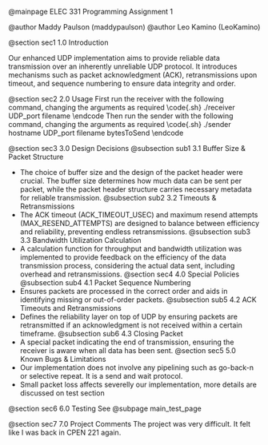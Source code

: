 @mainpage ELEC 331 Programming Assignment 1

@author Maddy Paulson (maddypaulson) @author Leo Kamino (LeoKamino)

@section sec1 1.0 Introduction

Our enhanced UDP implementation aims to provide reliable data transmission over an inherently unreliable UDP protocol. It introduces mechanisms such as packet acknowledgment (ACK), retransmissions upon timeout, and sequence numbering to ensure data integrity and order.

@section sec2 2.0 Usage 
First run the receiver with the following command, changing the arguments as required 
\code{.sh} 
./receiver UDP_port filename 
\endcode 
Then run the sender with the following command, changing the arguments as required 
\code{.sh} 
./sender hostname UDP_port filename bytesToSend 
\endcode

@section sec3 3.0 Design Decisions 
@subsection sub1 3.1 Buffer Size & Packet Structure
- The choice of buffer size and the design of the packet header were crucial. The buffer size determines how much data can be sent per packet, while the packet header structure carries necessary metadata for reliable transmission. 
@subsection sub2 3.2 Timeouts & Retransmissions
- The ACK timeout (ACK_TIMEOUT_USEC) and maximum resend attempts (MAX_RESEND_ATTEMPTS) are designed to balance between efficiency and reliability, preventing endless retransmissions. 
@subsection sub3 3.3 Bandwidth Utilization Calculation
- A calculation function for throughput and bandwidth utilization was implemented to provide feedback on the efficiency of the data transmission process, considering the actual data sent, including overhead and retransmissions.
@section sec4 4.0 Special Policies 
@subsection sub4 4.1 Packet Sequence Numbering
- Ensures packets are processed in the correct order and aids in identifying missing or out-of-order packets. 
@subsection sub5 4.2 ACK Timeouts and Retransmissions
- Defines the reliability layer on top of UDP by ensuring packets are retransmitted if an acknowledgment is not received within a certain timeframe. 
@subsection sub6 4.3 Closing Packet
- A special packet indicating the end of transmission, ensuring the receiver is aware when all data has been sent.
@section sec5 5.0 Known Bugs & Limitations 
- Our implementation does not involve any pipelining such as go-back-n or selective repeat. It is a send and wait protocol.
- Small packet loss affects severelly our implementation, more details are discussed on test section

@section sec6 6.0 Testing 
See @subpage main_test_page

@section sec7 7.0 Project Comments 
The project was very difficult. It felt like I was back in CPEN 221 again.